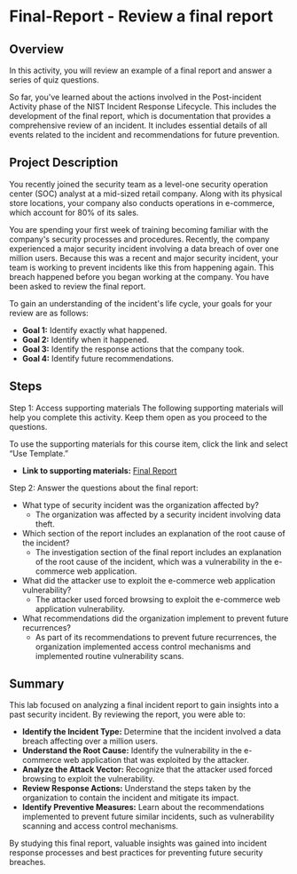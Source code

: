 # Final-Report - Review a final report

## Overview

In this activity, you will review an example of a final report and answer a series of quiz questions. 

So far, you've learned about the actions involved in the Post-incident Activity phase of the NIST Incident Response Lifecycle. This includes the development of the final report, which is documentation that provides a comprehensive review of an incident. It includes essential details of all events related to the incident and recommendations for future prevention.

## Project Description

You recently joined the security team as a level-one security operation center (SOC) analyst at a mid-sized retail company. Along with its physical store locations, your company also conducts operations in e-commerce, which account for 80% of its sales.

You are spending your first week of training becoming familiar with the company's security processes and procedures. Recently, the company experienced a major security incident involving a data breach of over one million users. Because this was a recent and major security incident, your team is working to prevent incidents like this from happening again. This breach happened before you began working at the company. You have been asked to review the final report.

To gain an understanding of the incident's life cycle, your goals for your review are as follows:

  * **Goal 1:** Identify exactly what happened.
  * **Goal 2:** Identify when it happened.
  * **Goal 3:** Identify the response actions that the company took.
  * **Goal 4:** Identify future recommendations.

## Steps
Step 1: Access supporting materials
The following supporting materials will help you complete this activity. Keep them open as you proceed to the questions.

To use the supporting materials for this course item, click the link and select “Use Template.” 
  * **Link to supporting materials:** <a href="https://docs.google.com/document/d/1JO4hwoSmnkoaNwuMCZGoesPEbFtBLj9X/edit#heading=h.gjdgxs">Final Report</a>

Step 2: Answer the questions about the final report:
  * What type of security incident was the organization affected by?
    * The organization was affected by a security incident involving data theft.
  * Which section of the report includes an explanation of the root cause of the incident?
    * The investigation section of the final report includes an explanation of the root cause of the incident, which was a vulnerability in the e-commerce web application.
  * What did the attacker use to exploit the e-commerce web application vulnerability?
    * The attacker used forced browsing to exploit the e-commerce web application vulnerability.
  * What recommendations did the organization implement to prevent future recurrences?
    * As part of its recommendations to prevent future recurrences, the organization implemented access control mechanisms and implemented routine vulnerability scans.
   
## Summary
This lab focused on analyzing a final incident report to gain insights into a past security incident. By reviewing the report, you were able to:
* **Identify the Incident Type:** Determine that the incident involved a data breach affecting over a million users.
* **Understand the Root Cause:** Identify the vulnerability in the e-commerce web application that was exploited by the attacker.
* **Analyze the Attack Vector:** Recognize that the attacker used forced browsing to exploit the vulnerability.
* **Review Response Actions:** Understand the steps taken by the organization to contain the incident and mitigate its impact.
* **Identify Preventive Measures:** Learn about the recommendations implemented to prevent future similar incidents, such as vulnerability scanning and access control mechanisms.

By studying this final report, valuable insights was gained into incident response processes and best practices for preventing future security breaches.
